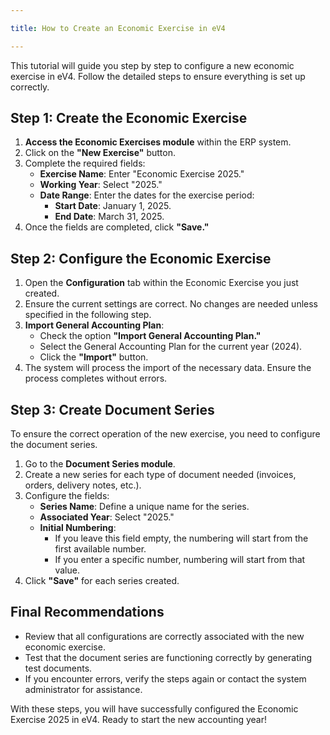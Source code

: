 ```yaml
---

title: How to Create an Economic Exercise in eV4

---
```


This tutorial will guide you step by step to configure a new economic exercise in eV4. Follow the detailed steps to ensure everything is set up correctly.

## Step 1: Create the Economic Exercise

1. **Access the Economic Exercises module** within the ERP system.
2. Click on the **"New Exercise"** button.
3. Complete the required fields:
   - **Exercise Name**: Enter "Economic Exercise 2025."
   - **Working Year**: Select "2025."
   - **Date Range**: Enter the dates for the exercise period:
     - **Start Date**: January 1, 2025.
     - **End Date**: March 31, 2025.
4. Once the fields are completed, click **"Save."**

## Step 2: Configure the Economic Exercise

1. Open the **Configuration** tab within the Economic Exercise you just created.
2. Ensure the current settings are correct. No changes are needed unless specified in the following step.
3. **Import General Accounting Plan**:
   - Check the option **"Import General Accounting Plan."**
   - Select the General Accounting Plan for the current year (2024).
   - Click the **"Import"** button.
4. The system will process the import of the necessary data. Ensure the process completes without errors.

## Step 3: Create Document Series

To ensure the correct operation of the new exercise, you need to configure the document series.

1. Go to the **Document Series module**.
2. Create a new series for each type of document needed (invoices, orders, delivery notes, etc.).
3. Configure the fields:
   - **Series Name**: Define a unique name for the series.
   - **Associated Year**: Select "2025."
   - **Initial Numbering**:
     - If you leave this field empty, the numbering will start from the first available number.
     - If you enter a specific number, numbering will start from that value.
4. Click **"Save"** for each series created.

## Final Recommendations

- Review that all configurations are correctly associated with the new economic exercise.
- Test that the document series are functioning correctly by generating test documents.
- If you encounter errors, verify the steps again or contact the system administrator for assistance.

With these steps, you will have successfully configured the Economic Exercise 2025 in eV4. Ready to start the new accounting year!

